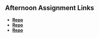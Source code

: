 ## Afternoon Assignment Links

* **[Repo](https://github.com/tylermarcott/ChoreScore)**
* **[Repo](https://github.com/tylermarcott/SharpList)**
* **[Repo](https://github.com/tylermarcott/AllspiceCheckpoint)**
